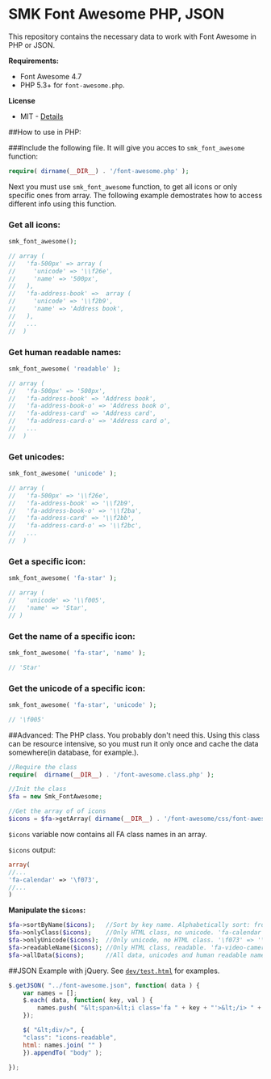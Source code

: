 SMK Font Awesome PHP, JSON
==========================

This repository contains the necessary data to work with Font Awesome in PHP or JSON.

**Requirements:**
* Font Awesome 4.7
* PHP 5.3+ for `font-awesome.php`.
 
**License**
 * MIT - [Details](https://github.com/Smartik89/SMK-Font-Awesome-PHP-JSON/blob/master/LICENSE)

##How to use in PHP:

###Include the following file. It will give you acces to `smk_font_awesome` function:
```php
require( dirname(__DIR__) . '/font-awesome.php' );
```

Next you must use `smk_font_awesome` function, to get all icons or only specific ones from array. The following example demostrates how to access different info using this function.

### Get all icons:
```php
smk_font_awesome();

// array (
//   'fa-500px' => array (
//     'unicode' => '\\f26e',
//     'name' => '500px',
//   ),
//   'fa-address-book' =>  array (
//     'unicode' => '\\f2b9',
//     'name' => 'Address book',
//   ),
//   ...
//  )
```

### Get human readable names:
```php
smk_font_awesome( 'readable' );

// array (
//   'fa-500px' => '500px',
//   'fa-address-book' => 'Address book',
//   'fa-address-book-o' => 'Address book o',
//   'fa-address-card' => 'Address card',
//   'fa-address-card-o' => 'Address card o',
//   ...
//  )
```

### Get unicodes:
```php
smk_font_awesome( 'unicode' );

// array (
//   'fa-500px' => '\\f26e',
//   'fa-address-book' => '\\f2b9',
//   'fa-address-book-o' => '\\f2ba',
//   'fa-address-card' => '\\f2bb',
//   'fa-address-card-o' => '\\f2bc',
//   ...
//  )
```

### Get a specific icon:
```php
smk_font_awesome( 'fa-star' );

// array (
//   'unicode' => '\\f005',
//   'name' => 'Star',
// )
```

### Get the name of a specific icon:
```php
smk_font_awesome( 'fa-star', 'name' );

// 'Star'
```

### Get the unicode of a specific icon:
```php
smk_font_awesome( 'fa-star', 'unicode' );

// '\f005'
```


##Advanced: The PHP class.
You probably don't need this. Using this class can be resource intensive, so you must run it only once and cache the data somewhere(in database, for example.).

```php
//Require the class
require(  dirname(__DIR__) . '/font-awesome.class.php' );

//Init the class
$fa = new Smk_FontAwesome;

//Get the array of of icons
$icons = $fa->getArray( dirname(__DIR__) . '/font-awesome/css/font-awesome.css');
```

`$icons` variable now contains all FA class names in an array.

`$icons` output:
```php
array(
//...
'fa-calendar' => '\f073',
//...
)
```

**Manipulate the `$icons`:**

```php
$fa->sortByName($icons);   //Sort by key name. Alphabetically sort: from a to z
$fa->onlyClass($icons);    //Only HTML class, no unicode. 'fa-calendar' => 'fa-calendar',
$fa->onlyUnicode($icons);  //Only unicode, no HTML class. '\f073' => '\f073',
$fa->readableName($icons); //Only HTML class, readable. 'fa-video-camera' => 'Video Camera',
$fa->allData($icons);      //All data, unicodes and human readable names
```

##JSON Example with jQuery.
See [`dev/test.html`](https://github.com/SMK-Toolkit/SMK-Font-Awesome-PHP-JSON/blob/master/font-awesome/dev/test.html) for examples.
```js
$.getJSON( "../font-awesome.json", function( data ) {
	var names = [];
	$.each( data, function( key, val ) {
		names.push( "&lt;span>&lt;i class='fa " + key + "'>&lt;/i> " + val.name + "&lt;/span>" );
	});

	$( "&lt;div/>", {
	"class": "icons-readable",
	html: names.join( "" )
	}).appendTo( "body" );

});
```
